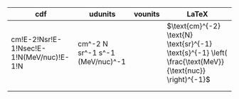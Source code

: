 
| cdf | udunits	| vounits  	| LaTeX |
|---	|---	|---	|--- |
| cm!E-2!Nsr!E-1!Nsec!E-1!N(MeV/nuc)!E-1!N | cm^-2 N sr^-1 s^-1 (MeV/nuc)^-1  	|   	|  $\text{cm}^{-2} \text{N} \text{sr}^{-1} \text{s}^{-1} \left( \frac{\text{MeV}}{\text{nuc}} \right)^{-1}$ |
|   	|   	|   	|  |
|   	|   	|   	|  |
